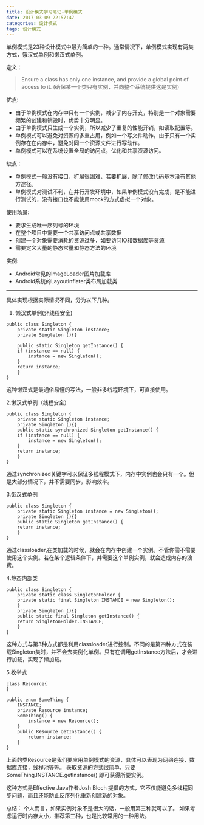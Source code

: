 ```yaml
---
title: 设计模式学习笔记-单例模式
date: 2017-03-09 22:57:47
categories: 设计模式
tags: 设计模式
---
```




单例模式是23种设计模式中最为简单的一种。通常情况下，单例模式实现有两类方式，饿汉式单例和懒汉式单例。

<!-- more -->

定义：

>Ensure a class has only one instance, and provide a global point of access to it.
(确保某一个类只有实例，并向整个系统提供这是实例)

优点:

- 由于单例模式在内存中只有一个实例，减少了内存开支，特别是一个对象需要频繁的创建和销毁时，优势十分明显。
- 由于单例模式只生成一个实例，所以减少了重复的性能开销，如读取配置等。
- 单例模式可以避免对资源的多重占用，例如一个写文件动作，由于只有一个实例存在在内存中，避免对同一个资源文件进行写动作。
- 单例模式可以在系统设置全局的访问点，优化和共享资源访问。

缺点：

- 单例模式一般没有接口，扩展很困难，若要扩展，除了修改代码基本没有其他方途径。
- 单例模式对测试不利，在并行开发环境中，如果单例模式没有完成，是不能进行测试的，没有接口也不能使用mock的方式虚拟一个对象。

使用场景:

- 要求生成唯一序列号的环境
- 在整个项目中需要一个共享访问点或共享数据
- 创建一个对象需要消耗的资源过多，如要访问IO和数据库等资源
- 需要定义大量的静态常量和静态方法的环境

实例:

- Android常见的ImageLoader图片加载库
- Android系统的LayoutInflater类布局加载类


----


具体实现根据实际情况不同，分为以下几种。

1. 懒汉式单例(非线程安全)

```
public class Singleton {  
    private static Singleton instance;  
    private Singleton (){}  
  
    public static Singleton getInstance() {  
    if (instance == null) {  
        instance = new Singleton();  
    }  
    return instance;  
    }  
}
```
这种懒汉式是最通俗易懂的写法，一般非多线程环境下，可直接使用。

2.懒汉式单例（线程安全）

```
public class Singleton {  
    private static Singleton instance;  
    private Singleton (){}  
    public static synchronized Singleton getInstance() {  
    if (instance == null) {  
        instance = new Singleton();  
    }  
    return instance;  
    }  
}  
```

通过synchronized关键字可以保证多线程模式下，内存中实例也会只有一个。但是大部分情况下，并不需要同步，影响效率。

3.饿汉式单例

```
public class Singleton {  
    private static Singleton instance = new Singleton();  
    private Singleton (){}  
    public static Singleton getInstance() {  
    return instance;  
    }  
}
```

通过classloader,在类加载的时候，就会在内存中创建一个实例。不管你需不需要使用这个实例。若在某个逻辑条件下，并需要这个单例实例，就会造成内存的浪费。

4.静态内部类

```
public class Singleton {  
    private static class SingletonHolder {  
    private static final Singleton INSTANCE = new Singleton();  
    }  
    private Singleton (){}  
    public static final Singleton getInstance() {  
    return SingletonHolder.INSTANCE;  
    }  
}  
```
这种方式与第3种方式都是利用classloader进行控制。不同的是第四种方式在装载Singleton类时，并不会去实例化单例。只有在调用getInstance方法后，才会进行加载，实现了懒加载。

5.枚举式

```
class Resource{
}

public enum SomeThing {
    INSTANCE;
    private Resource instance;
    SomeThing() {
        instance = new Resource();
    }
    public Resource getInstance() {
        return instance;
    }
}

```
上面的类Resource是我们要应用单例模式的资源，具体可以表现为网络连接，数据库连接，线程池等等。 
获取资源的方式很简单，只要 SomeThing.INSTANCE.getInstance() 即可获得所要实例。


这种方式是Effective Java作者Josh Bloch 提倡的方式，它不仅能避免多线程同步问题，而且还能防止反序列化重新创建新的对象。



总结：
个人而言，如果实例对象不是很大的话，一般用第三种就可以了。
如果考虑运行时内存大小，推荐第三种，也是比较常用的一种用法。

